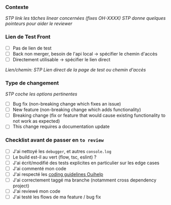 ### **Contexte**
<em>STP link les tâches linear concernées (fixes OH-XXXX)</em>
<em>STP donne quelques pointeurs pour aider le reviewer</em>

### **Lien de Test Front**
- [ ] Pas de lien de test
- [ ] Back non merger, besoin de l'api local -> spécifier le chemin d'accès
- [ ] Directement utilisable -> spécifier le lien direct

<em>Lien/chemin: STP Lien direct de la page de test ou chemin d'accès</em>

### **Type de changement**
<em>STP coche les options pertinentes</em>

- [ ] Bug fix (non-breaking change which fixes an issue)
- [ ] New feature (non-breaking change which adds functionality)
- [ ] Breaking change (fix or feature that would cause existing functionality to not work as expected)
- [ ] This change requires a documentation update
### **Checklist avant de passer en `to review`**
- [ ] J'ai nettoyé les `debugger`, et autres `console.log`
- [ ] Le build est-il au vert (flow, tsc, eslint) ?
- [ ] J'ai écrit/modifié des tests explicites en particulier sur les edge cases
- [ ] J'ai commenté mon code
- [ ] J'ai respecté les [coding guidelines Ouihelp](https://www.notion.so/ouihelp/Ouihelp-2050-42577e63cb2d4d739cde9007b4ba94c5)
- [ ] J'ai correctement taggé ma branche (notamment cross dependency project)
- [ ] J'ai reviewé mon code
- [ ] J'ai testé les flows de ma feature / bug fix
